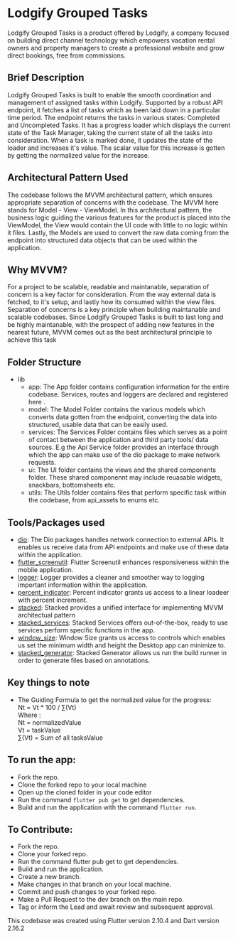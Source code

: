 # Lodgify Grouped Tasks

Lodgify Grouped Tasks is a product offered by Lodgify, a company focused on building direct channel technology which empowers vacation rental owners and property managers to create a professional website and grow direct bookings, free from commissions. 

## Brief Description
Lodgify Grouped Tasks is built to enable the smooth coordination and management of assigned tasks within Lodgify. Supported by a robust API endpoint, it fetches a list of tasks which as been laid down in a particular time period. The endpoint returns the tasks in various states: Completed and Uncompleted Tasks. It has a progress loader which displays the current state of the Task Manager, taking the current state of all the tasks into consideration. When a task is marked done, it updates the state of the loader and increases it's value. The scalar value for this increase is gotten by getting the normalized value for the increase.

## Architectural Pattern Used
The codebase follows the MVVM architectural pattern, which ensures appropriate separation of concerns with the codebase. The MVVM here stands for Model - View - ViewModel. In this architectural pattern, the business logic guiding the various features for the product is placed into the ViewModel, the View would contain the UI code with little to no logic within it files. Lastly, the Models are used to convert the raw data coming from the endpoint into structured data objects that can be used within the application. 

## Why MVVM? 
For a project to be scalable, readable and maintanable, separation of concern is a key factor for consideration. From the way external data is fetched, to it's setup, and lastly how its consumed within the view files. Separation of concerns is a key principle when building maintanable and scalable codebases. Since Lodgify Grouped Tasks is built to last long and be highly maintanable, with the prospect of adding new features in the nearest future, MVVM comes out as the best architectural principle to achieve this task

## Folder Structure
- lib
    - app: The App folder contains configuration information for the entire codebase. Services, routes and loggers are declared and registered here .
    - model: The Model Folder contains the various models which converts data gotten from the endpoint, converting the data into structured, usable data that can be easily used.
    - services: The Services Folder contains files which serves as a point of contact between the application and third party tools/ data sources. E.g the Api Service folder provides an interface through which the app can make use of the dio package to make network requests.
    - ui: The UI folder contains the views and the shared components folder. These shared componennt may include reuasable widgets, snackbars, bottomsheets etc.
    - utils: The Utils folder contains files that perform specific task within the codebase, from api_assets to enums etc.

## Tools/Packages used
  - [dio](https://pub.dev/packages/dio): The Dio packages handles network connection to external APIs. It enables us receive data from API endpoints and make use of these data within the application.
  - [flutter_screenutil](https://pub.dev/packages/flutter_screenutil): Flutter Screenutil enhances responsiveness within the mobile application.
  - [logger](https://pub.dev/packages/logger): Logger provides a cleaner and smoother way to logging important information within the application.
  - [percent_indicator](https://pub.dev/packages/percent_indicator): Percent indicator grants us access to a linear loadeer with percent increment.
  - [stacked](https://pub.dev/packages/stacked): Stacked provides a unified interface for implementing MVVM architectual pattern
  - [stacked_services](https://pub.dev/packages/stacked_services): Stacked Services offers out-of-the-box, ready to use services perform specific functions in the app.
  - [window_size](https://github.com/google/flutter-desktop-embedding/tree/master/plugins/window_size): Window Size grants us access to controls which enables us set the minimum width and height the Desktop app can minimize to.
  - [stacked_generator](https://pub.dev/packages/stacked_generator): Stacked Generator allows us run the build runner in order to generate files based on annotations.

## Key things to note
  - The Guiding Formula to get the normalized value for the progress:  
    Nt = Vt * 100 / ∑(Vt)    
        Where :  
          Nt = normalizedValue  
          Vt = taskValue  
          ∑(Vt) = Sum of all tasksValue

        
## To run the app:
- Fork the repo.
- Clone the forked repo to your local machine
- Open up the cloned folder in your code editor
- Run the command `flutter pub get` to get dependencies.
- Build and run the application with the command `flutter run`.
## To Contribute:
- Fork the repo.
- Clone your forked repo.
- Run the command flutter pub get to get dependencies.
- Build and run the application.
- Create a new branch.
- Make changes in that branch on your local machine.
- Commit and push changes to your forked repo.
- Make a Pull Request to the dev branch on the main repo.
- Tag or inform the Lead and await review and subsequent approval.

This codebase was created using Flutter version 2.10.4 and Dart version 2.16.2
